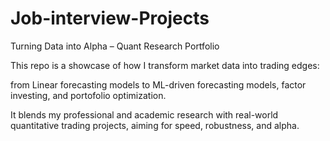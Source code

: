 # Job-interview-Projects

Turning Data into Alpha – Quant Research Portfolio

This repo is a showcase of how I transform market data into trading edges:

from Linear forecasting models to ML-driven forecasting models, factor investing, and portofolio optimization.

It blends my professional and academic research with real-world quantitative trading projects, aiming for speed, robustness, and alpha.

